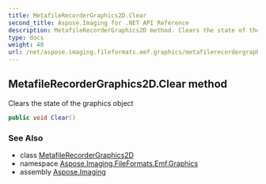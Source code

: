 ```yaml
---
title: MetafileRecorderGraphics2D.Clear
second_title: Aspose.Imaging for .NET API Reference
description: MetafileRecorderGraphics2D method. Clears the state of the graphics object
type: docs
weight: 40
url: /net/aspose.imaging.fileformats.emf.graphics/metafilerecordergraphics2d/clear/
---
```

## MetafileRecorderGraphics2D.Clear method

Clears the state of the graphics object

```csharp
public void Clear()
```

### See Also

* class [MetafileRecorderGraphics2D](../)
* namespace [Aspose.Imaging.FileFormats.Emf.Graphics](../../metafilerecordergraphics2d/)
* assembly [Aspose.Imaging](../../../)


